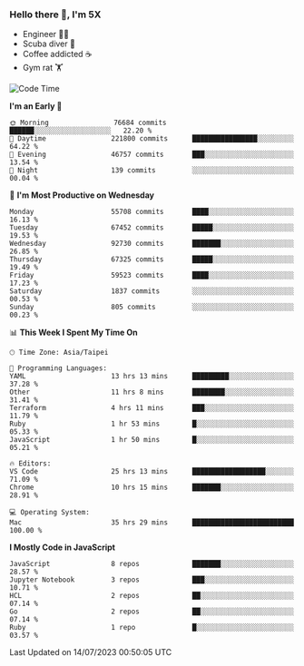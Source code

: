 ### Hello there 👋, I'm 5X

* Engineer 👨‍💻
* Scuba diver 🤿
* Coffee addicted ☕️
* Gym rat 🏋️

<!--START_SECTION:waka-->
![Code Time](http://img.shields.io/badge/Code%20Time-379%20hrs%2047%20mins-blue)

**I'm an Early 🐤** 

```text
🌞 Morning                76684 commits       ██████░░░░░░░░░░░░░░░░░░░   22.20 % 
🌆 Daytime                221800 commits      ████████████████░░░░░░░░░   64.22 % 
🌃 Evening                46757 commits       ███░░░░░░░░░░░░░░░░░░░░░░   13.54 % 
🌙 Night                  139 commits         ░░░░░░░░░░░░░░░░░░░░░░░░░   00.04 % 
```
📅 **I'm Most Productive on Wednesday** 

```text
Monday                   55708 commits       ████░░░░░░░░░░░░░░░░░░░░░   16.13 % 
Tuesday                  67452 commits       █████░░░░░░░░░░░░░░░░░░░░   19.53 % 
Wednesday                92730 commits       ███████░░░░░░░░░░░░░░░░░░   26.85 % 
Thursday                 67325 commits       █████░░░░░░░░░░░░░░░░░░░░   19.49 % 
Friday                   59523 commits       ████░░░░░░░░░░░░░░░░░░░░░   17.23 % 
Saturday                 1837 commits        ░░░░░░░░░░░░░░░░░░░░░░░░░   00.53 % 
Sunday                   805 commits         ░░░░░░░░░░░░░░░░░░░░░░░░░   00.23 % 
```


📊 **This Week I Spent My Time On** 

```text
🕑︎ Time Zone: Asia/Taipei

💬 Programming Languages: 
YAML                     13 hrs 13 mins      █████████░░░░░░░░░░░░░░░░   37.28 % 
Other                    11 hrs 8 mins       ████████░░░░░░░░░░░░░░░░░   31.41 % 
Terraform                4 hrs 11 mins       ███░░░░░░░░░░░░░░░░░░░░░░   11.79 % 
Ruby                     1 hr 53 mins        █░░░░░░░░░░░░░░░░░░░░░░░░   05.33 % 
JavaScript               1 hr 50 mins        █░░░░░░░░░░░░░░░░░░░░░░░░   05.21 % 

🔥 Editors: 
VS Code                  25 hrs 13 mins      ██████████████████░░░░░░░   71.09 % 
Chrome                   10 hrs 15 mins      ███████░░░░░░░░░░░░░░░░░░   28.91 % 

💻 Operating System: 
Mac                      35 hrs 29 mins      █████████████████████████   100.00 % 
```

**I Mostly Code in JavaScript** 

```text
JavaScript               8 repos             ███████░░░░░░░░░░░░░░░░░░   28.57 % 
Jupyter Notebook         3 repos             ███░░░░░░░░░░░░░░░░░░░░░░   10.71 % 
HCL                      2 repos             ██░░░░░░░░░░░░░░░░░░░░░░░   07.14 % 
Go                       2 repos             ██░░░░░░░░░░░░░░░░░░░░░░░   07.14 % 
Ruby                     1 repo              █░░░░░░░░░░░░░░░░░░░░░░░░   03.57 % 
```




 Last Updated on 14/07/2023 00:50:05 UTC
<!--END_SECTION:waka-->
